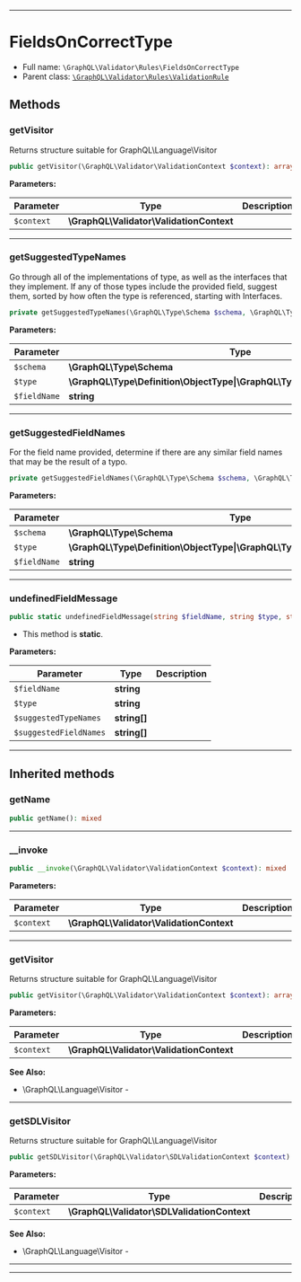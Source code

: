 ***

# FieldsOnCorrectType





* Full name: `\GraphQL\Validator\Rules\FieldsOnCorrectType`
* Parent class: [`\GraphQL\Validator\Rules\ValidationRule`](./ValidationRule.md)




## Methods


### getVisitor

Returns structure suitable for GraphQL\Language\Visitor

```php
public getVisitor(\GraphQL\Validator\ValidationContext $context): array
```








**Parameters:**

| Parameter | Type | Description |
|-----------|------|-------------|
| `$context` | **\GraphQL\Validator\ValidationContext** |  |




***

### getSuggestedTypeNames

Go through all of the implementations of type, as well as the interfaces
that they implement. If any of those types include the provided field,
suggest them, sorted by how often the type is referenced, starting
with Interfaces.

```php
private getSuggestedTypeNames(\GraphQL\Type\Schema $schema, \GraphQL\Type\Definition\ObjectType|\GraphQL\Type\Definition\InterfaceType $type, string $fieldName): string[]
```








**Parameters:**

| Parameter | Type | Description |
|-----------|------|-------------|
| `$schema` | **\GraphQL\Type\Schema** |  |
| `$type` | **\GraphQL\Type\Definition\ObjectType&#124;\GraphQL\Type\Definition\InterfaceType** |  |
| `$fieldName` | **string** |  |




***

### getSuggestedFieldNames

For the field name provided, determine if there are any similar field names
that may be the result of a typo.

```php
private getSuggestedFieldNames(\GraphQL\Type\Schema $schema, \GraphQL\Type\Definition\ObjectType|\GraphQL\Type\Definition\InterfaceType $type, string $fieldName): array|string[]
```








**Parameters:**

| Parameter | Type | Description |
|-----------|------|-------------|
| `$schema` | **\GraphQL\Type\Schema** |  |
| `$type` | **\GraphQL\Type\Definition\ObjectType&#124;\GraphQL\Type\Definition\InterfaceType** |  |
| `$fieldName` | **string** |  |




***

### undefinedFieldMessage



```php
public static undefinedFieldMessage(string $fieldName, string $type, string[] $suggestedTypeNames, string[] $suggestedFieldNames): string
```



* This method is **static**.




**Parameters:**

| Parameter | Type | Description |
|-----------|------|-------------|
| `$fieldName` | **string** |  |
| `$type` | **string** |  |
| `$suggestedTypeNames` | **string[]** |  |
| `$suggestedFieldNames` | **string[]** |  |




***


## Inherited methods


### getName



```php
public getName(): mixed
```











***

### __invoke



```php
public __invoke(\GraphQL\Validator\ValidationContext $context): mixed
```








**Parameters:**

| Parameter | Type | Description |
|-----------|------|-------------|
| `$context` | **\GraphQL\Validator\ValidationContext** |  |




***

### getVisitor

Returns structure suitable for GraphQL\Language\Visitor

```php
public getVisitor(\GraphQL\Validator\ValidationContext $context): array
```








**Parameters:**

| Parameter | Type | Description |
|-----------|------|-------------|
| `$context` | **\GraphQL\Validator\ValidationContext** |  |



**See Also:**

* \GraphQL\Language\Visitor - 

***

### getSDLVisitor

Returns structure suitable for GraphQL\Language\Visitor

```php
public getSDLVisitor(\GraphQL\Validator\SDLValidationContext $context): array
```








**Parameters:**

| Parameter | Type | Description |
|-----------|------|-------------|
| `$context` | **\GraphQL\Validator\SDLValidationContext** |  |



**See Also:**

* \GraphQL\Language\Visitor - 

***


***

